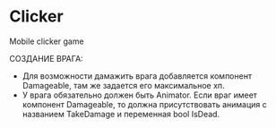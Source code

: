 # Clicker
Mobile clicker game


СОЗДАНИЕ ВРАГА:
   - Для возможности дамажить врага добавляется компонент Damageable, там же задается его максимальное хп.
   - У врага обязательно должен быть Animator. Если враг имеет компонент Damageable, то должна присутствовать анимация  с названием TakeDamage и переменная bool IsDead.
